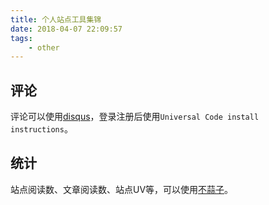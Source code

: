```yaml
---
title: 个人站点工具集锦
date: 2018-04-07 22:09:57
tags: 
    - other
---
```


评论
--
评论可以使用[disqus](https://disqus.com/)，登录注册后使用`Universal Code install instructions`。

统计
--
站点阅读数、文章阅读数、站点UV等，可以使用[不蒜子](http://ibruce.info/2015/04/04/busuanzi/)。
